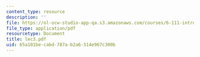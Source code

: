```yaml
---
content_type: resource
description: ''
file: https://ol-ocw-studio-app-qa.s3.amazonaws.com/courses/6-111-introductory-digital-systems-laboratory-spring-2006/65a101becabd787ab2a6514e967c300b_lec3.pdf
file_type: application/pdf
resourcetype: Document
title: lec3.pdf
uid: 65a101be-cabd-787a-b2a6-514e967c300b
---
```

